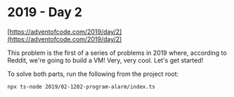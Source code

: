 # 2019 - Day 2

[https://adventofcode.com/2019/day/2](https://adventofcode.com/2019/day/2)

This problem is the first of a series of problems in 2019 where, according
to Reddit, we're going to build a VM! Very, very cool. Let's get started!

To solve both parts, run the following from the project root:

```sh
npx ts-node 2019/02-1202-program-alarm/index.ts
```
